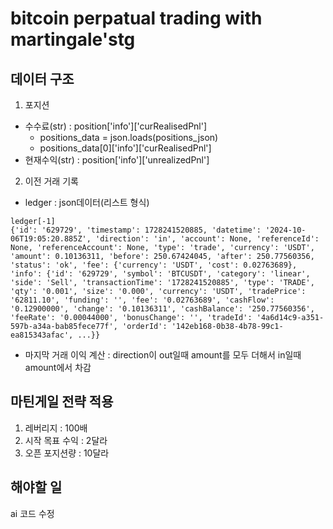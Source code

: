# bitcoin perpatual trading with martingale'stg




## 데이터 구조
1. 포지션
- 수수료(str) : position['info']['curRealisedPnl']
    * positions_data = json.loads(positions_json)
    * positions_data[0]['info']['curRealisedPnl']
- 현재수익(str) : position['info']['unrealizedPnl']
2. 이전 거래 기록
- ledger : json데이터(리스트 형식)
```
ledger[-1]
{'id': '629729', 'timestamp': 1728241520885, 'datetime': '2024-10-06T19:05:20.885Z', 'direction': 'in', 'account': None, 'referenceId': None, 'referenceAccount': None, 'type': 'trade', 'currency': 'USDT', 'amount': 0.10136311, 'before': 250.67424045, 'after': 250.77560356, 'status': 'ok', 'fee': {'currency': 'USDT', 'cost': 0.02763689}, 'info': {'id': '629729', 'symbol': 'BTCUSDT', 'category': 'linear', 'side': 'Sell', 'transactionTime': '1728241520885', 'type': 'TRADE', 'qty': '0.001', 'size': '0.000', 'currency': 'USDT', 'tradePrice': '62811.10', 'funding': '', 'fee': '0.02763689', 'cashFlow': '0.12900000', 'change': '0.10136311', 'cashBalance': '250.77560356', 'feeRate': '0.00044000', 'bonusChange': '', 'tradeId': '4a6d14c9-a351-597b-a34a-bab85fece77f', 'orderId': '142eb168-0b38-4b78-99c1-ea815343afac', ...}}
```
- 마지막 거래 이익 계산 : direction이 out일때 amount를 모두 더해서 in일때 amount에서 차감

## 마틴게일 전략 적용
1. 레버리지 : 100배
2. 시작 목표 수익 : 2달라
3. 오픈 포지션량 : 10달라



## 해야할 일
ai 코드 수정